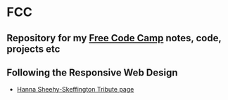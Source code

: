 

# FCC

## Repository for my [Free Code Camp](https://www.freecodecamp.org/learn) notes, code, projects etc

## Following the Responsive Web Design 

- [Hanna Sheehy-Skeffington Tribute page](https://angela1c.github.io/fcc/tribute_page/tribute.html)
